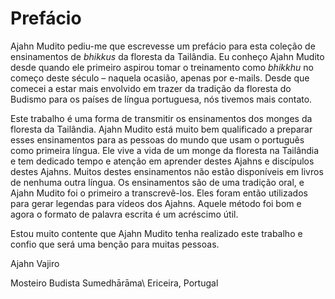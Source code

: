 Prefácio
========

Ajahn Mudito pediu-me que escrevesse um prefácio para esta coleção de
ensinamentos de *bhikkus* da floresta da Tailândia. Eu conheço Ajahn
Mudito desde quando ele primeiro aspirou tomar o treinamento como
*bhikkhu* no começo deste século – naquela ocasião, apenas por e-mails.
Desde que comecei a estar mais envolvido em trazer da tradição da
floresta do Budismo para os países de língua portuguesa, nós tivemos
mais contato.

Este trabalho é uma forma de transmitir os ensinamentos dos monges da
floresta da Tailândia. Ajahn Mudito está muito bem qualificado a
preparar esses ensinamentos para as pessoas do mundo que usam o
português como primeira língua. Ele vive a vida de um monge da floresta
na Tailândia e tem dedicado tempo e atenção em aprender destes Ajahns e
discípulos destes Ajahns. Muitos destes ensinamentos não estão
disponíveis em livros de nenhuma outra língua. Os ensinamentos são de
uma tradição oral, e Ajahn Mudito foi o primeiro a transcrevê-los. Eles
foram então utilizados para gerar legendas para vídeos dos Ajahns.
Aquele método foi bom e agora o formato de palavra escrita é um
acréscimo útil.

Estou muito contente que Ajahn Mudito tenha realizado este trabalho e
confio que será uma benção para muitas pessoas.

Ajahn Vajiro

Mosteiro Budista Sumedhārāma\\
Ericeira, Portugal

